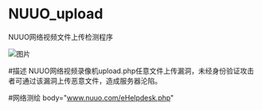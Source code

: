 # NUUO_upload
NUUO网络视频文件上传检测程序


![图片](https://github.com/user-attachments/assets/f83ed217-674c-46ce-b6d0-46b233d79c52)

#描述
NUUO网络视频录像机upload.php任意文件上传漏洞，未经身份验证攻击者可通过该漏洞上传恶意文件，造成服务器沦陷。

#网络测绘
body="www.nuuo.com/eHelpdesk.php"


